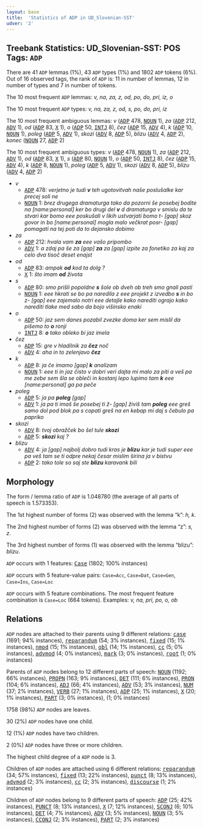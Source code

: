 ```yaml
---
layout: base
title:  'Statistics of ADP in UD_Slovenian-SST'
udver: '2'
---
```


## Treebank Statistics: UD_Slovenian-SST: POS Tags: `ADP`

There are 41 `ADP` lemmas (1%), 43 `ADP` types (1%) and 1802 `ADP` tokens (6%).
Out of 16 observed tags, the rank of `ADP` is: 11 in number of lemmas, 12 in number of types and 7 in number of tokens.

The 10 most frequent `ADP` lemmas: <em>v, na, za, z, od, po, do, pri, iz, o</em>

The 10 most frequent `ADP` types:  <em>v, na, za, z, od, s, po, do, pri, iz</em>

The 10 most frequent ambiguous lemmas: <em>v</em> (<tt><a href="sl_sst-pos-ADP.html">ADP</a></tt> 478, <tt><a href="sl_sst-pos-NOUN.html">NOUN</a></tt> 1), <em>za</em> (<tt><a href="sl_sst-pos-ADP.html">ADP</a></tt> 212, <tt><a href="sl_sst-pos-ADV.html">ADV</a></tt> 1), <em>od</em> (<tt><a href="sl_sst-pos-ADP.html">ADP</a></tt> 83, <tt><a href="sl_sst-pos-X.html">X</a></tt> 1), <em>o</em> (<tt><a href="sl_sst-pos-ADP.html">ADP</a></tt> 50, <tt><a href="sl_sst-pos-INTJ.html">INTJ</a></tt> 8), <em>čez</em> (<tt><a href="sl_sst-pos-ADP.html">ADP</a></tt> 15, <tt><a href="sl_sst-pos-ADV.html">ADV</a></tt> 4), <em>k</em> (<tt><a href="sl_sst-pos-ADP.html">ADP</a></tt> 10, <tt><a href="sl_sst-pos-NOUN.html">NOUN</a></tt> 1), <em>poleg</em> (<tt><a href="sl_sst-pos-ADP.html">ADP</a></tt> 5, <tt><a href="sl_sst-pos-ADV.html">ADV</a></tt> 1), <em>skozi</em> (<tt><a href="sl_sst-pos-ADV.html">ADV</a></tt> 8, <tt><a href="sl_sst-pos-ADP.html">ADP</a></tt> 5), <em>blizu</em> (<tt><a href="sl_sst-pos-ADV.html">ADV</a></tt> 4, <tt><a href="sl_sst-pos-ADP.html">ADP</a></tt> 2), <em>konec</em> (<tt><a href="sl_sst-pos-NOUN.html">NOUN</a></tt> 27, <tt><a href="sl_sst-pos-ADP.html">ADP</a></tt> 2)

The 10 most frequent ambiguous types:  <em>v</em> (<tt><a href="sl_sst-pos-ADP.html">ADP</a></tt> 478, <tt><a href="sl_sst-pos-NOUN.html">NOUN</a></tt> 1), <em>za</em> (<tt><a href="sl_sst-pos-ADP.html">ADP</a></tt> 212, <tt><a href="sl_sst-pos-ADV.html">ADV</a></tt> 1), <em>od</em> (<tt><a href="sl_sst-pos-ADP.html">ADP</a></tt> 83, <tt><a href="sl_sst-pos-X.html">X</a></tt> 1), <em>s</em> (<tt><a href="sl_sst-pos-ADP.html">ADP</a></tt> 80, <tt><a href="sl_sst-pos-NOUN.html">NOUN</a></tt> 1), <em>o</em> (<tt><a href="sl_sst-pos-ADP.html">ADP</a></tt> 50, <tt><a href="sl_sst-pos-INTJ.html">INTJ</a></tt> 8), <em>čez</em> (<tt><a href="sl_sst-pos-ADP.html">ADP</a></tt> 15, <tt><a href="sl_sst-pos-ADV.html">ADV</a></tt> 4), <em>k</em> (<tt><a href="sl_sst-pos-ADP.html">ADP</a></tt> 8, <tt><a href="sl_sst-pos-NOUN.html">NOUN</a></tt> 1), <em>poleg</em> (<tt><a href="sl_sst-pos-ADP.html">ADP</a></tt> 5, <tt><a href="sl_sst-pos-ADV.html">ADV</a></tt> 1), <em>skozi</em> (<tt><a href="sl_sst-pos-ADV.html">ADV</a></tt> 8, <tt><a href="sl_sst-pos-ADP.html">ADP</a></tt> 5), <em>blizu</em> (<tt><a href="sl_sst-pos-ADV.html">ADV</a></tt> 4, <tt><a href="sl_sst-pos-ADP.html">ADP</a></tt> 2)


* <em>v</em>
  * <tt><a href="sl_sst-pos-ADP.html">ADP</a></tt> 478: <em>verjetno je tudi <b>v</b> teh ugotovitvah naše poslušalke kar precej soli ne</em>
  * <tt><a href="sl_sst-pos-NOUN.html">NOUN</a></tt> 1: <em>brez drugega dramaturga tako da pozorni še posebej bodite na [name:personal] ker bo drugi del <b>v</b> d dramaturga v smislu da te stvari kar bomo eee poskušali v likih ustvarjati bomo t- [gap] skoz govor in bo [name:personal] mogla malo večkrat posr- [gap] pomagati na tej poti da to dejansko dobimo</em>
* <em>za</em>
  * <tt><a href="sl_sst-pos-ADP.html">ADP</a></tt> 212: <em>hvala vam <b>za</b> eee vašo pripombo</em>
  * <tt><a href="sl_sst-pos-ADV.html">ADV</a></tt> 1: <em>a zdaj pa še za [gap] <b>za</b> za [gap] izpite za fonetiko za kaj za celo dva tisoč deset enajst</em>
* <em>od</em>
  * <tt><a href="sl_sst-pos-ADP.html">ADP</a></tt> 83: <em>ampak <b>od</b> kod ta dolg ?</em>
  * <tt><a href="sl_sst-pos-X.html">X</a></tt> 1: <em>što imam <b>od</b> života</em>
* <em>s</em>
  * <tt><a href="sl_sst-pos-ADP.html">ADP</a></tt> 80: <em>smo prišli popoldne <b>s</b> šole ob dveh ob treh smo gnali pasti</em>
  * <tt><a href="sl_sst-pos-NOUN.html">NOUN</a></tt> 1: <em>eee hkrati se bo pa naredila z eee projekt z izvedbo <b>s</b> in bo z- [gap] eee zajemalo notri eee detajle kako narediti ograjo kako narediti tlake med sabo da bojo višinsko enaki</em>
* <em>o</em>
  * <tt><a href="sl_sst-pos-ADP.html">ADP</a></tt> 50: <em>jaz sem danes pozabil zvezke doma ker sem mislil da pišemo to <b>o</b> ronji</em>
  * <tt><a href="sl_sst-pos-INTJ.html">INTJ</a></tt> 8: <em><b>o</b> tako obleko bi jaz imela</em>
* <em>čez</em>
  * <tt><a href="sl_sst-pos-ADP.html">ADP</a></tt> 15: <em>gre v hladilnik za <b>čez</b> noč</em>
  * <tt><a href="sl_sst-pos-ADV.html">ADV</a></tt> 4: <em>aha in to zelenjavo <b>čez</b></em>
* <em>k</em>
  * <tt><a href="sl_sst-pos-ADP.html">ADP</a></tt> 8: <em>ja če imamo [gap] <b>k</b> analizam</em>
  * <tt><a href="sl_sst-pos-NOUN.html">NOUN</a></tt> 1: <em>eee ti in jaz čisto v dobri veri dajta mi malo za piti a veš pa me zebe sem šla se obleči in kostanj lepo lupimo tam <b>k</b> eee [name:personal] ga pa peče</em>
* <em>poleg</em>
  * <tt><a href="sl_sst-pos-ADP.html">ADP</a></tt> 5: <em>ja pa <b>poleg</b> [gap]</em>
  * <tt><a href="sl_sst-pos-ADV.html">ADV</a></tt> 1: <em>ja pa ti imaš še posebej ti ž- [gap] živiš tam <b>poleg</b> eee greš samo dol pod blok pa s copati greš na en kebap mi daj s čebulo pa papriko</em>
* <em>skozi</em>
  * <tt><a href="sl_sst-pos-ADV.html">ADV</a></tt> 8: <em>tvoj obražček bo šel tule <b>skozi</b></em>
  * <tt><a href="sl_sst-pos-ADP.html">ADP</a></tt> 5: <em><b>skozi</b> kaj ?</em>
* <em>blizu</em>
  * <tt><a href="sl_sst-pos-ADV.html">ADV</a></tt> 4: <em>ja [gap] najbolj dobro tudi kras je <b>blizu</b> kar je tudi super eee pa veš tam se ti odpre nekaj česar mislim širina ja v bistvu</em>
  * <tt><a href="sl_sst-pos-ADP.html">ADP</a></tt> 2: <em>tako tole so saj ste <b>blizu</b> karavank bili</em>

## Morphology

The form / lemma ratio of `ADP` is 1.048780 (the average of all parts of speech is 1.573353).

The 1st highest number of forms (2) was observed with the lemma “k”: <em>h, k</em>.

The 2nd highest number of forms (2) was observed with the lemma “z”: <em>s, z</em>.

The 3rd highest number of forms (1) was observed with the lemma “blizu”: <em>blizu</em>.

`ADP` occurs with 1 features: <tt><a href="sl_sst-feat-Case.html">Case</a></tt> (1802; 100% instances)

`ADP` occurs with 5 feature-value pairs: `Case=Acc`, `Case=Dat`, `Case=Gen`, `Case=Ins`, `Case=Loc`

`ADP` occurs with 5 feature combinations.
The most frequent feature combination is `Case=Loc` (664 tokens).
Examples: <em>v, na, pri, po, o, ob</em>


## Relations

`ADP` nodes are attached to their parents using 9 different relations: <tt><a href="sl_sst-dep-case.html">case</a></tt> (1691; 94% instances), <tt><a href="sl_sst-dep-reparandum.html">reparandum</a></tt> (54; 3% instances), <tt><a href="sl_sst-dep-fixed.html">fixed</a></tt> (15; 1% instances), <tt><a href="sl_sst-dep-nmod.html">nmod</a></tt> (15; 1% instances), <tt><a href="sl_sst-dep-obl.html">obl</a></tt> (14; 1% instances), <tt><a href="sl_sst-dep-cc.html">cc</a></tt> (5; 0% instances), <tt><a href="sl_sst-dep-advmod.html">advmod</a></tt> (4; 0% instances), <tt><a href="sl_sst-dep-mark.html">mark</a></tt> (3; 0% instances), <tt><a href="sl_sst-dep-root.html">root</a></tt> (1; 0% instances)

Parents of `ADP` nodes belong to 12 different parts of speech: <tt><a href="sl_sst-pos-NOUN.html">NOUN</a></tt> (1192; 66% instances), <tt><a href="sl_sst-pos-PROPN.html">PROPN</a></tt> (163; 9% instances), <tt><a href="sl_sst-pos-DET.html">DET</a></tt> (111; 6% instances), <tt><a href="sl_sst-pos-PRON.html">PRON</a></tt> (104; 6% instances), <tt><a href="sl_sst-pos-ADJ.html">ADJ</a></tt> (66; 4% instances), <tt><a href="sl_sst-pos-ADV.html">ADV</a></tt> (53; 3% instances), <tt><a href="sl_sst-pos-NUM.html">NUM</a></tt> (37; 2% instances), <tt><a href="sl_sst-pos-VERB.html">VERB</a></tt> (27; 1% instances), <tt><a href="sl_sst-pos-ADP.html">ADP</a></tt> (25; 1% instances), <tt><a href="sl_sst-pos-X.html">X</a></tt> (20; 1% instances), <tt><a href="sl_sst-pos-PART.html">PART</a></tt> (3; 0% instances),  (1; 0% instances)

1758 (98%) `ADP` nodes are leaves.

30 (2%) `ADP` nodes have one child.

12 (1%) `ADP` nodes have two children.

2 (0%) `ADP` nodes have three or more children.

The highest child degree of a `ADP` node is 3.

Children of `ADP` nodes are attached using 6 different relations: <tt><a href="sl_sst-dep-reparandum.html">reparandum</a></tt> (34; 57% instances), <tt><a href="sl_sst-dep-fixed.html">fixed</a></tt> (13; 22% instances), <tt><a href="sl_sst-dep-punct.html">punct</a></tt> (8; 13% instances), <tt><a href="sl_sst-dep-advmod.html">advmod</a></tt> (2; 3% instances), <tt><a href="sl_sst-dep-cc.html">cc</a></tt> (2; 3% instances), <tt><a href="sl_sst-dep-discourse.html">discourse</a></tt> (1; 2% instances)

Children of `ADP` nodes belong to 9 different parts of speech: <tt><a href="sl_sst-pos-ADP.html">ADP</a></tt> (25; 42% instances), <tt><a href="sl_sst-pos-PUNCT.html">PUNCT</a></tt> (8; 13% instances), <tt><a href="sl_sst-pos-X.html">X</a></tt> (7; 12% instances), <tt><a href="sl_sst-pos-SCONJ.html">SCONJ</a></tt> (6; 10% instances), <tt><a href="sl_sst-pos-DET.html">DET</a></tt> (4; 7% instances), <tt><a href="sl_sst-pos-ADV.html">ADV</a></tt> (3; 5% instances), <tt><a href="sl_sst-pos-NOUN.html">NOUN</a></tt> (3; 5% instances), <tt><a href="sl_sst-pos-CCONJ.html">CCONJ</a></tt> (2; 3% instances), <tt><a href="sl_sst-pos-PART.html">PART</a></tt> (2; 3% instances)

